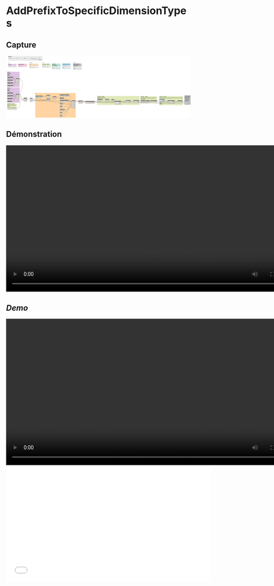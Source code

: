# AddPrefixToSpecificDimensionTypes


## Capture
<img src="BIM1_AddPrefixToSpecificDimensionTypes.png" alt="BIM One Inc." /> 

## Démonstration
<video width="800" controls>
  <source src="BIM1_AddPrefixToSpecificDimensionTypes_FR.mp4" type="video/mp4">
</video>

</br>

## *Demo*
<video width="800" controls>
  <source src="BIM1_AddPrefixToSpecificDimensionTypes_ENG.mp4" type="video/mp4">
</video>



<iframe id="video" width="560" height="315" src="src="https://github.com/bimone/scripts-dynamo/blob/main/BIM1_AnalyticalON-OFF/BIM1_AnalyticalON-OFF_ENG.mp4" frameborder="0" allow="autoplay; encrypted-media" allowfullscreen=""></iframe>